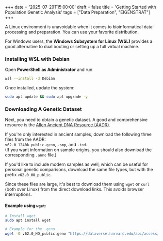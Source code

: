 +++
date = '2025-07-29T15:00:00'
draft = false
title = 'Getting Started with Population Genetic Analysis'
tags = ["Data Preparation", "EIGENSTRAT"]
+++

A Linux environment is unavoidable when it comes to bioinformatical data processing and preparation. You can use your favorite distribution.  

For Windows users, the **Windows Subsystem for Linux (WSL)** provides a good alternative to dual booting or setting up a full virtual machine.

### Installing WSL with Debian

Open **PowerShell as Administrator** and run:

```bash
wsl --install -d Debian
```

Once installed, update the system:
``` bash
sudo apt update && sudo apt upgrade -y
```

### Downloading A Genetic Dataset
Next, you need to obtain a genetic dataset. A good and comprehensive resource is the [Allen Ancient DNA Resource (AADR)](https://dataverse.harvard.edu/dataset.xhtml?persistentId=doi:10.7910/DVN/FFIDCW). 

If you're only interested in ancient samples, download the following three files from the AADR:  
`v62.0_1240k_public.geno`, `.snp`, and `.ind`.  
(If you want information on sample origins, you should also download the corresponding `.anno` file.)

If you'd like to include modern samples as well, which can be useful for personal genetic comparisons, download the same file types, but with the prefix `v62.0_HO_public`.

Since these files are large, it's best to download them using `wget` or `curl` (both over Linux) from the direct download links. This avoids browser interruptions.

#### Example using `wget`:

```bash
# Install wget
sudo apt install wget

# Example for the .geno
wget -O v62.0_HO_public.geno "https://dataverse.harvard.edu/api/access/datafile/10537419"
